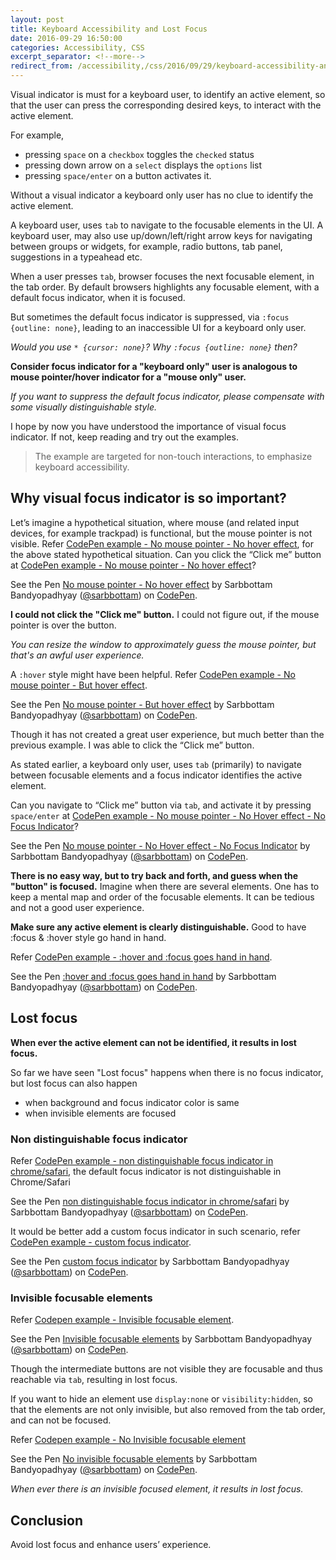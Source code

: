 ```yaml
---
layout: post
title: Keyboard Accessibility and Lost Focus
date: 2016-09-29 16:50:00
categories: Accessibility, CSS
excerpt_separator: <!--more-->
redirect_from: /accessibility,/css/2016/09/29/keyboard-accessibility-and-lost-focus/
---
```


Visual indicator is must for a keyboard user, to identify an active element, so that the user can press the corresponding desired keys, to interact with the active element.

For example,

* pressing `space` on a `checkbox` toggles the `checked` status
* pressing down arrow on a `select` displays the `options` list
* pressing `space/enter` on a button activates it.

Without a visual indicator a keyboard only user has no clue to identify the active element.

<!--more-->

A keyboard user, uses `tab` to navigate to the focusable elements in the UI.
A keyboard user, may also use up/down/left/right arrow keys for navigating between groups or widgets, for example, radio buttons, tab panel, suggestions in a typeahead etc.

When a user presses `tab`, browser focuses the next focusable element, in the tab order.
By default browsers highlights any focusable element, with a default focus indicator, when it is focused.

But sometimes the default focus indicator is suppressed, via `:focus {outline: none}`, leading to an inaccessible UI for a keyboard only user.

*Would you use `* {cursor: none}`? Why `:focus {outline: none}` then?*

**Consider focus indicator for a "keyboard only" user is analogous to mouse pointer/hover indicator for a "mouse only" user.**

_If you want to suppress the default focus indicator, please compensate with some visually distinguishable style._

I hope by now you have understood the importance of visual focus indicator. If not, keep reading and try out the examples.

> The example are targeted for non-touch interactions, to emphasize keyboard accessibility.

## Why visual focus indicator is so important?

Let’s imagine a hypothetical situation, where mouse (and related input devices, for example trackpad) is functional, but the mouse pointer is not visible.
Refer [CodePen example - No mouse pointer - No hover effect](http://codepen.io/sarbbottam/full/WGAGXZ/), for the above stated hypothetical situation. Can you click the “Click me” button at [CodePen example - No mouse pointer - No hover effect](http://codepen.io/sarbbottam/full/WGAGXZ/)?

<p data-height="650" data-theme-id="0" data-slug-hash="WGAGXZ" data-default-tab="result" data-user="sarbbottam" data-embed-version="2" class="codepen">See the Pen <a href="http://codepen.io/sarbbottam/pen/WGAGXZ/">No mouse pointer - No hover effect</a> by Sarbbottam Bandyopadhyay (<a href="http://codepen.io/sarbbottam">@sarbbottam</a>) on <a href="http://codepen.io">CodePen</a>.</p>
<script async src="//assets.codepen.io/assets/embed/ei.js"></script>

**I could not click the "Click me" button.**
I could not figure out, if the mouse pointer is over the button.

 _You can resize the window to approximately guess the mouse pointer, but that's an awful user experience._

A `:hover` style might have been helpful.
Refer [CodePen example - No mouse pointer - But hover effect](http://codepen.io/sarbbottam/full/mAVAXQ/).

<p data-height="650" data-theme-id="0" data-slug-hash="mAVAXQ" data-default-tab="result" data-user="sarbbottam" data-embed-version="2" class="codepen">See the Pen <a href="http://codepen.io/sarbbottam/pen/mAVAXQ/">No mouse pointer - But hover effect</a> by Sarbbottam Bandyopadhyay (<a href="http://codepen.io/sarbbottam">@sarbbottam</a>) on <a href="http://codepen.io">CodePen</a>.</p>
<script async src="//assets.codepen.io/assets/embed/ei.js"></script>

Though it has not created a great user experience, but much better than the previous example. I was able to click the “Click me” button.

As stated earlier, a keyboard only user, uses `tab` (primarily) to navigate between focusable elements and a focus indicator identifies  the active element.

Can you navigate to “Click me” button via `tab`, and activate it by pressing `space/enter` at [CodePen example - No mouse pointer - No Hover effect  - No Focus Indicator](http://codepen.io/sarbbottam/full/JRGRqv/)?

<p data-height="760" data-theme-id="0" data-slug-hash="JRGRqv" data-default-tab="result" data-user="sarbbottam" data-embed-version="2" class="codepen">See the Pen <a href="http://codepen.io/sarbbottam/pen/JRGRqv/">No mouse pointer - No Hover effect  - No Focus Indicator</a> by Sarbbottam Bandyopadhyay (<a href="http://codepen.io/sarbbottam">@sarbbottam</a>) on <a href="http://codepen.io">CodePen</a>.</p>
<script async src="//assets.codepen.io/assets/embed/ei.js"></script>

**There is no easy way, but to try back and forth, and guess when the "button" is focused.**
Imagine when there are several elements. One has to keep a mental map and order of the focusable elements. It can be tedious and not a good user experience.

**Make sure any active element is clearly distinguishable.** Good to have :focus & :hover style go hand in hand.

Refer [CodePen example - :hover and :focus goes hand in hand](http://codepen.io/sarbbottam/full/XjXjLz/).

<p data-height="700" data-theme-id="0" data-slug-hash="XjXjLz" data-default-tab="result" data-user="sarbbottam" data-embed-version="2" class="codepen">See the Pen <a href="http://codepen.io/sarbbottam/pen/XjXjLz/">:hover and :focus goes hand in hand</a> by Sarbbottam Bandyopadhyay (<a href="http://codepen.io/sarbbottam">@sarbbottam</a>) on <a href="http://codepen.io">CodePen</a>.</p>
<script async src="//assets.codepen.io/assets/embed/ei.js"></script>

## Lost focus

**When ever the active element can not be identified, it results in lost focus.**

So far we have seen "Lost focus" happens when there is no focus indicator, but lost focus can also happen
- when background and focus indicator color is same
- when invisible elements are focused

### Non distinguishable focus indicator

Refer [CodePen example - non distinguishable focus indicator in chrome/safari](http://codepen.io/sarbbottam/full/yaJXkx/), the default focus indicator is not distinguishable in Chrome/Safari

<p data-height="500" data-theme-id="0" data-slug-hash="yaJXkx" data-default-tab="result" data-user="sarbbottam" data-embed-version="2" class="codepen">See the Pen <a href="http://codepen.io/sarbbottam/pen/yaJXkx/">non distinguishable focus indicator in chrome/safari</a> by Sarbbottam Bandyopadhyay (<a href="http://codepen.io/sarbbottam">@sarbbottam</a>) on <a href="http://codepen.io">CodePen</a>.</p>
<script async src="//assets.codepen.io/assets/embed/ei.js"></script>

It would be better add a custom focus indicator in such scenario, refer [CodePen example - custom focus indicator](http://codepen.io/sarbbottam/full/YGxYpa/).

<p data-height="500" data-theme-id="0" data-slug-hash="YGxYpa" data-default-tab="result" data-user="sarbbottam" data-embed-version="2" class="codepen">See the Pen <a href="http://codepen.io/sarbbottam/pen/YGxYpa/">custom focus indicator</a> by Sarbbottam Bandyopadhyay (<a href="http://codepen.io/sarbbottam">@sarbbottam</a>) on <a href="http://codepen.io">CodePen</a>.</p>
<script async src="//assets.codepen.io/assets/embed/ei.js"></script>

### Invisible focusable elements

Refer [Codepen example - Invisible focusable element](http://codepen.io/sarbbottam/full/LRjZoB/).

<p data-height="500" data-theme-id="0" data-slug-hash="LRjZoB" data-default-tab="result" data-user="sarbbottam" data-embed-version="2" class="codepen">See the Pen <a href="http://codepen.io/sarbbottam/pen/LRjZoB/">Invisible focusable elements</a> by Sarbbottam Bandyopadhyay (<a href="http://codepen.io/sarbbottam">@sarbbottam</a>) on <a href="http://codepen.io">CodePen</a>.</p>
<script async src="//assets.codepen.io/assets/embed/ei.js"></script>

Though the intermediate buttons are not visible they are focusable and thus reachable via `tab`, resulting in lost focus.

If you want to hide an element use `display:none` or `visibility:hidden`,
so that the elements are not only invisible, but also removed from the tab order, and can not be focused.

Refer [Codepen example - No Invisible focusable element](http://codepen.io/sarbbottam/full/mArXyY/)

<p data-height="500" data-theme-id="0" data-slug-hash="mArXyY" data-default-tab="result" data-user="sarbbottam" data-embed-version="2" class="codepen">See the Pen <a href="http://codepen.io/sarbbottam/pen/mArXyY/">No invisible focusable elements</a> by Sarbbottam Bandyopadhyay (<a href="http://codepen.io/sarbbottam">@sarbbottam</a>) on <a href="http://codepen.io">CodePen</a>.</p>
<script async src="//assets.codepen.io/assets/embed/ei.js"></script>

_When ever there is an invisible focused element, it results in lost focus._


## Conclusion

Avoid lost focus and enhance users’ experience.
